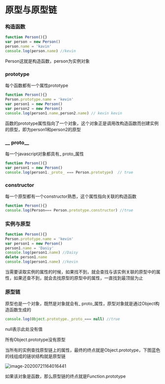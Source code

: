 # 原型与原型链

### 构造函数

```js
function Person(){}
var person = new Person()
person.name = 'kavin'
console.log(person.name) //kevin
```

Person这就是构造函数，person为实例对象

### prototype

每个函数都有一个属性prototype

```js
function Person(){}
Person.prototype.name = 'kevin'
var person1 = new Person()
var person2 = new Person()
console.log(person1.name,person2.name) // kevin kevin
```

函数的prototype属性指向了一个对象，这个对象正是调用改构造函数而创建实例的原型，即为person1和person2的原型

### __ proto__

每一个javascript对象都具有_ proto_属性

```js
function Person(){}
var person1 = new Person()
console.log(person1._proto_ === Person.prototype)  // true
```

### constructor

每一个原型都有一个constructor熟悉，这个属性指向关联的构造函数

```js
function Person(){}
console.log(Person=== Person.prototype.constructor) //true
```

### 实例与原型

```js
function Person(){}
Person.prototype.name = 'kevin'
var person1 = new Person()
person1.name = 'Dasiy'
console.log(person1.name) //Daisy
delete person1.name
console.log(person1.name) //kevin
```

当需要读取实例的属性的时候，如果找不到，就会查找与该实例关联的原型中的属性，如果还查不到，就会去找原型的原型中的属性，一直找到最顶层为止

### 原型链

原型也是一个对象，既然是对象就会有_ proto_属性，原型对象就是通过Object构造函数生成的

```js
console.log(Object.prototype._proto_=== null) //true
```

null表示此处没有值

所有Object.prototype没有原型

当所有的实例查找原型链上的属性，最终的终点就是Object.prototype，下图蓝色的线组成的链状结构就是原型链

![image-20200721164016441](C:\Users\chenxy56\AppData\Roaming\Typora\typora-user-images\image-20200721164016441.png)

如果该对象是函数，那么原型链的终点就是Function.prototype